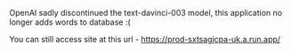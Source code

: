 OpenAI sadly discontinued the text-davinci-003 model, this application no longer adds words to database :(

You can still access site at this url - https://prod-sxtsagjcpa-uk.a.run.app/
